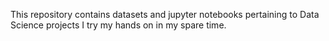 This repository contains datasets and jupyter notebooks pertaining to Data Science projects I try my hands on in my spare time.
